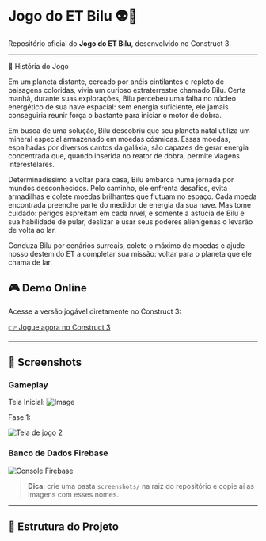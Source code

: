 # Jogo do ET Bilu 👽🚀

Repositório oficial do **Jogo do ET Bilu**, desenvolvido no Construct 3.

---

📖 História do Jogo

Em um planeta distante, cercado por anéis cintilantes e repleto de paisagens coloridas, vivia um curioso extraterrestre chamado Bilu. Certa manhã, durante suas explorações, Bilu percebeu uma falha no núcleo energético de sua nave espacial: sem energia suficiente, ele jamais conseguiria reunir força o bastante para iniciar o motor de dobra.

Em busca de uma solução, Bilu descobriu que seu planeta natal utiliza um mineral especial armazenado em moedas cósmicas. Essas moedas, espalhadas por diversos cantos da galáxia, são capazes de gerar energia concentrada que, quando inserida no reator de dobra, permite viagens interestelares.

Determinadíssimo a voltar para casa, Bilu embarca numa jornada por mundos desconhecidos. Pelo caminho, ele enfrenta desafios, evita armadilhas e colete moedas brilhantes que flutuam no espaço. Cada moeda encontrada preenche parte do medidor de energia da sua nave. Mas tome cuidado: perigos espreitam em cada nível, e somente a astúcia de Bilu e sua habilidade de pular, deslizar e usar seus poderes alienígenas o levarão de volta ao lar.

Conduza Bilu por cenários surreais, colete o máximo de moedas e ajude nosso destemido ET a completar sua missão: voltar para o planeta que ele chama de lar.

## 🎮 Demo Online

Acesse a versão jogável diretamente no Construct 3:

[👉 Jogue agora no Construct 3](https://lhbizzi.itch.io/jogo-do-et-bilu)

---

## 📸 Screenshots

### Gameplay
Tela Inicial:
![Image](https://github.com/user-attachments/assets/0a379e20-f6cd-4fbf-bfab-31c092bec5ed)

Fase 1:

![Tela de jogo 2](screenshots/gameplay2.png)

### Banco de Dados Firebase
![Console Firebase](screenshots/firebase-db.png)

> **Dica**: crie uma pasta `screenshots/` na raiz do repositório e copie aí as imagens com esses nomes.

---

## 📂 Estrutura do Projeto

